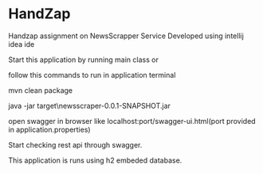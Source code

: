 # HandZap
Handzap assignment on NewsScrapper Service
Developed using intellij idea ide

Start this application by running main class or

follow this commands to run in application terminal

mvn clean package

java -jar target\newsscraper-0.0.1-SNAPSHOT.jar

open swagger in browser like
localhost:port/swagger-ui.html(port provided in application.properties)

Start checking rest api through swagger.

This application is runs using h2 embeded database. 

